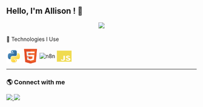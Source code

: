 ## Hello, I'm Allison ! 👋

<div align="center">
  <a href="https://github.com/allison3m">
    <img src="https://github-readme-stats.vercel.app/api?username=allison3m&show_icons=true&theme=dracula&include_all_commits=true&count_private=true"/>
  </a>
</div>

<div style="display: inline_block"><br>
 🧠 Technologies I Use

<div style="display: inline_block"><br>
  <img align="center" alt="Python" height="40" width="40" src="https://raw.githubusercontent.com/devicons/devicon/master/icons/python/python-original.svg">
  <img align="center" alt="HTML5" height="40" width="40" src="https://raw.githubusercontent.com/devicons/devicon/master/icons/html5/html5-original.svg">
  <img align="center" alt="n8n" height="40" width="40" src="[https://github.com/allison3m/assets-images-/raw/main/n8n-color.svg](https://github.com/allison3m/icons/blob/main/n8n-color.svg)">
  <img align="center" alt="Rafa-Js" height="30" width="40" src="https://raw.githubusercontent.com/devicons/devicon/master/icons/javascript/javascript-plain.svg">


</div>

  
</div>

---

### 🌎 Connect with me

<div>
  <a href="https://www.instagram.com/allisonfaf" target="_blank">
    <img src="https://img.shields.io/badge/-Instagram-%23E4405F?style=for-the-badge&logo=instagram&logoColor=white">
  </a>
  <a href="https://www.linkedin.com/in/allison-filipe-b807b7211/" target="_blank">
    <img src="https://img.shields.io/badge/-LinkedIn-%230077B5?style=for-the-badge&logo=linkedin&logoColor=white">
  </a>
</div>
  



